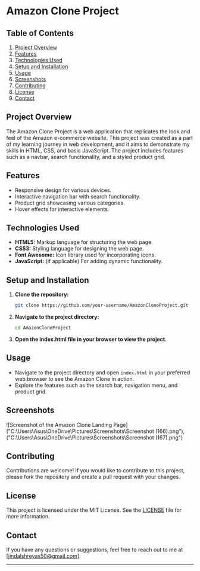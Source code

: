 # Amazon Clone Project

## Table of Contents
1. [Project Overview](#project-overview)
2. [Features](#features)
3. [Technologies Used](#technologies-used)
4. [Setup and Installation](#setup-and-installation)
5. [Usage](#usage)
6. [Screenshots](#screenshots)
7. [Contributing](#contributing)
8. [License](#license)
9. [Contact](#contact)

## Project Overview
The Amazon Clone Project is a web application that replicates the look and feel of the Amazon e-commerce website. This project was created as a part of my learning journey in web development, and it aims to demonstrate my skills in HTML, CSS, and basic JavaScript. The project includes features such as a navbar, search functionality, and a styled product grid.

## Features
- Responsive design for various devices.
- Interactive navigation bar with search functionality.
- Product grid showcasing various categories.
- Hover effects for interactive elements.

## Technologies Used
- **HTML5:** Markup language for structuring the web page.
- **CSS3:** Styling language for designing the web page.
- **Font Awesome:** Icon library used for incorporating icons.
- **JavaScript:** (if applicable) For adding dynamic functionality.

## Setup and Installation
1. **Clone the repository:**
    ```bash
    git clone https://github.com/your-username/AmazonCloneProject.git
    ```
2. **Navigate to the project directory:**
    ```bash
    cd AmazonCloneProject
    ```
3. **Open the index.html file in your browser to view the project.**

## Usage
- Navigate to the project directory and open `index.html` in your preferred web browser to see the Amazon Clone in action.
- Explore the features such as the search bar, navigation menu, and product grid.

## Screenshots
![Screenshot of the Amazon Clone Landing Page]("C:\Users\Asus\OneDrive\Pictures\Screenshots\Screenshot (166).png"),("C:\Users\Asus\OneDrive\Pictures\Screenshots\Screenshot (167).png")

## Contributing
Contributions are welcome! If you would like to contribute to this project, please fork the repository and create a pull request with your changes.

## License
This project is licensed under the MIT License. See the [LICENSE](LICENSE) file for more information.

## Contact
If you have any questions or suggestions, feel free to reach out to me at [jindalshreyas50@gmail.com].

---


